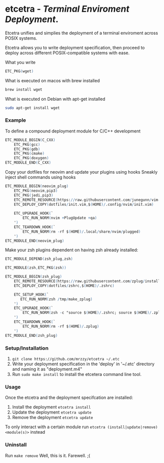 #  **etcetra** - _Terminal Enviroment Deployment_. 
Etcetra unifies and simplies the deployment of a terminal enviroment across POSIX systems.

Etcetra allows you to write deployment specification, then proceed to deploy across 
different POSIX-compatible systems with ease.

What you write
```m4
ETC_PKG(wget)
```
What is executed on macos with brew installed
```sh
brew install wget
```

What is executed on Debian with apt-get installed
```sh
sudo apt-get install wget
```

### Example
To define a compound deployment module for C/C++ development
```m4
ETC_MODULE_BEGIN(C_CXX)
    ETC_PKG(gcc)
    ETC_PKG(gdb)
    ETC_PKG(cmake)
    ETC_PKG(doxygen)
ETC_MODULE_END(C_CXX)
```
Copy your dotfiles for neovim and update your plugins using hooks
Sneakly inject shell commands using hooks
```m4
ETC_MODULE_BEGIN(neovim_plug)
    ETC_PKG(neovim,pip3)
    ETC_PKG(jedi,pip3)
    ETC_REMOTE_RESOURCE(https://raw.githubusercontent.com/junegunn/vim-plug/master/plug.vim,$(HOME)/.local/share/nvim/site/autoload/plug.vim)
    ETC_DEPLOY_COPY(dotfiles/init.vim,$(HOME)/.config/nvim/init.vim)
    
    ETC_UPGRADE_HOOK(`
        ETC_RUN_NORM(nvim +PlugUpdate +qa)
    ')
    ETC_TEARDOWN_HOOK(`
        ETC_RUN_NORM(rm -rf $(HOME)/.local/share/nvim/plugged)
    ')
ETC_MODULE_END(neovim_plug)
```

Make your zsh plugins dependent on having zsh already installed:
```m4
ETC_MODULE_DEPEND(zsh_plug,zsh)

ETC_MODULE(zsh,ETC_PKG(zsh))

ETC_MODULE_BEGIN(zsh_plug)
    ETC_REMOTE_RESOURCE(https://raw.githubusercontent.com/zplug/installer/master/installer.zsh,/tmp/make_zplug)
    ETC_DEPLOY_COPY(dotfiles/zshrc,$(HOME)/.zshrc)

    ETC_SETUP_HOOK(`
       ETC_RUN_NORM(zsh /tmp/make_zplug)
    ')
    ETC_UPGRADE_HOOK(`
        ETC_RUN_NORM(zsh -c "source $(HOME)/.zshrc; source $(HOME)/.zplug/init.zsh; zplug update")
    ')
    ETC_TEARDOWN_HOOK(`
        ETC_RUN_NORM(rm -rf $(HOME)/.zplug)
    ')
ETC_MODULE_END(zsh_plug)

```
### Setup/Installation
1. `git clone https://github.com/mrzzy/etcetra ~/.etc`
2. Write your deployment specification in the 'deploy' in '~/.etc' directory 
and naming it as "deployment.m4"
3. Run `sudo make install` to install the etcetera command line tool.

### Usage
Once the etcetra and the deployment specifcation are installed:
1. Install the deployment `etcetra install`
2. Update the deployment `etcetra update`
2. Remove the deployment `etcetra update`

To only interact with a certain module run
`etcetra (install|update|remove) <module(s)>` instead

### Uninstall
Run `make remove`
Well, this is it. Farewell. ;(
